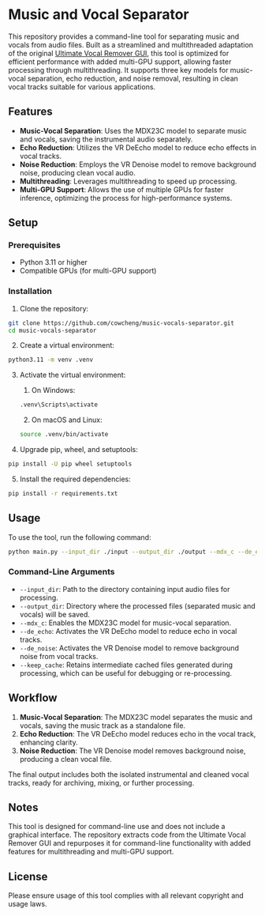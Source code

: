 # Music and Vocal Separator

This repository provides a command-line tool for separating music and vocals from audio files. Built as a streamlined and multithreaded adaptation of the original [Ultimate Vocal Remover GUI](https://github.com/Anjok07/ultimatevocalremovergui), this tool is optimized for efficient performance with added multi-GPU support, allowing faster processing through multithreading. It supports three key models for music-vocal separation, echo reduction, and noise removal, resulting in clean vocal tracks suitable for various applications.

## Features

- **Music-Vocal Separation**: Uses the MDX23C model to separate music and vocals, saving the instrumental audio separately.
- **Echo Reduction**: Utilizes the VR DeEcho model to reduce echo effects in vocal tracks.
- **Noise Reduction**: Employs the VR Denoise model to remove background noise, producing clean vocal audio.
- **Multithreading**: Leverages multithreading to speed up processing.
- **Multi-GPU Support**: Allows the use of multiple GPUs for faster inference, optimizing the process for high-performance systems.

## Setup

### Prerequisites

- Python 3.11 or higher
- Compatible GPUs (for multi-GPU support)

### Installation

1. Clone the repository:

```bash
git clone https://github.com/cowcheng/music-vocals-separator.git
cd music-vocals-separator
```

2. Create a virtual environment:

```bash
python3.11 -m venv .venv
```

3. Activate the virtual environment:

   1. On Windows:

   ```bash
   .venv\Scripts\activate
   ```

   2. On macOS and Linux:

   ```bash
   source .venv/bin/activate
   ```

4. Upgrade pip, wheel, and setuptools:

```bash
pip install -U pip wheel setuptools
```

5. Install the required dependencies:

```bash
pip install -r requirements.txt
```

## Usage

To use the tool, run the following command:

```bash
python main.py --input_dir ./input --output_dir ./output --mdx_c --de_echo --de_noise --keep_cache
```

### Command-Line Arguments

- `--input_dir`: Path to the directory containing input audio files for processing.
- `--output_dir`: Directory where the processed files (separated music and vocals) will be saved.
- `--mdx_c`: Enables the MDX23C model for music-vocal separation.
- `--de_echo`: Activates the VR DeEcho model to reduce echo in vocal tracks.
- `--de_noise`: Activates the VR Denoise model to remove background noise from vocal tracks.
- `--keep_cache`: Retains intermediate cached files generated during processing, which can be useful for debugging or re-processing.

## Workflow

1. **Music-Vocal Separation**: The MDX23C model separates the music and vocals, saving the music track as a standalone file.
2. **Echo Reduction**: The VR DeEcho model reduces echo in the vocal track, enhancing clarity.
3. **Noise Reduction**: The VR Denoise model removes background noise, producing a clean vocal file.

The final output includes both the isolated instrumental and cleaned vocal tracks, ready for archiving, mixing, or further processing.

## Notes

This tool is designed for command-line use and does not include a graphical interface.
The repository extracts code from the Ultimate Vocal Remover GUI and repurposes it for command-line functionality with added features for multithreading and multi-GPU support.

## License

Please ensure usage of this tool complies with all relevant copyright and usage laws.
